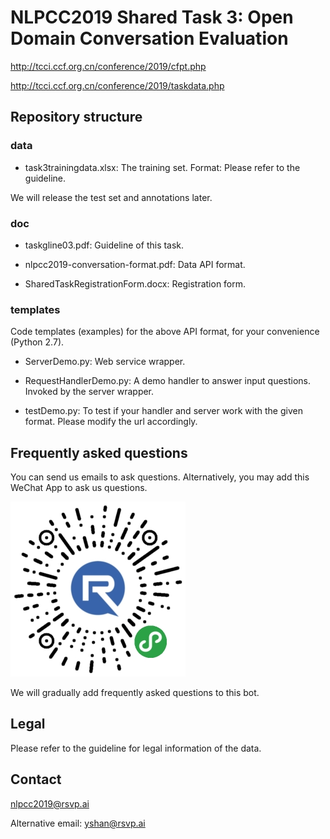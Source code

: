 # NLPCC2019 Shared Task 3: Open Domain Conversation Evaluation

http://tcci.ccf.org.cn/conference/2019/cfpt.php

http://tcci.ccf.org.cn/conference/2019/taskdata.php

## Repository structure

### data

- task3trainingdata.xlsx: The training set. Format: Please refer to the guideline.

We will release the test set and annotations later.

### doc

- taskgline03.pdf: Guideline of this task.

- nlpcc2019-conversation-format.pdf: Data API format.

- SharedTaskRegistrationForm.docx: Registration form.

### templates

Code templates (examples) for the above API format, for your convenience (Python 2.7).

- ServerDemo.py: Web service wrapper.

- RequestHandlerDemo.py: A demo handler to answer input questions. Invoked by the server wrapper.

- testDemo.py: To test if your handler and server work with the given format. Please modify the url accordingly.

## Frequently asked questions

You can send us emails to ask questions. Alternatively, you may add this WeChat App to ask us questions.

![](doc/wechat-app.jpg)

We will gradually add frequently asked questions to this bot.

## Legal

Please refer to the guideline for legal information of the data.

## Contact

nlpcc2019@rsvp.ai

Alternative email: yshan@rsvp.ai
